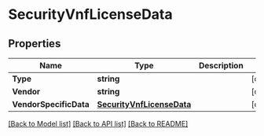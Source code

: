 # SecurityVnfLicenseData

## Properties

Name | Type | Description | Notes
------------ | ------------- | ------------- | -------------
**Type** | **string** |  | [optional] 
**Vendor** | **string** |  | [optional] 
**VendorSpecificData** | [**SecurityVnfLicenseData**](security_vnf_license_data.md) |  | [optional] 

[[Back to Model list]](../README.md#documentation-for-models) [[Back to API list]](../README.md#documentation-for-api-endpoints) [[Back to README]](../README.md)


